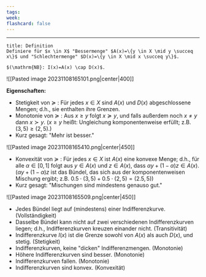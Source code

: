 ```yaml
---
tags:
week:
flashcard: false
---
```

***

```ad-important
title: Definition
Definiere für $x \in X$ "Bessermenge" $A(x)=\{y \in X \mid y \succeq x\}$ und "Schlechtermenge" $D(x)=\{y \in X \mid x \succeq y\}$.

$(\mathrm{NB}: I(x)=A(x) \cap D(x)$.

```

![[Pasted image 20231108165101.png|center|400]]

**Eigenschaften:**
- Stetigkeit von $\succeq$ : Für jedes $x \in X$ sind $A(x)$ und $D(x)$ abgeschlossene Mengen; d.h., sie enthalten ihre Grenzen.
- Monotonie von $\succeq$ : Aus $x \geq y$ folgt $x \succeq y$, und falls außerdem noch $x \neq y$ dann $x \succ y$. $(x \geq y$ heißt: Ungleichung komponentenweise erfüllt; z.B. $(3,5) \geq(2,5)$.)
- Kurz gesagt: "Mehr ist besser."

![[Pasted image 20231108165410.png|center|450]]

- Konvexität von $\succeq$ : Für jedes $x \in X$ ist $A(x)$ eine konvexe Menge; d.h., für alle $\alpha \in[0,1]$ folgt aus $y \in A(x)$ und $z \in A(x)$, dass $\alpha y+(1-\alpha) z \in A(x) .(\alpha y+(1-\alpha) z$ ist das Bündel, das sich aus der komponentenweisen Mischung ergibt; z.B. $0.5 \cdot(3,5)+0.5 \cdot(2,5)=(2.5,5))$
- Kurz gesagt: "Mischungen sind mindestens genauso gut."

![[Pasted image 20231108165509.png|center|450]]

- Jedes Bündel liegt auf (mindestens) einer Indifferenzkurve. (Vollständigkeit)
- Dasselbe Bündel kann nicht auf zwei verschiedenen Indifferenzkurven liegen; d.h., Indifferenzkurven kreuzen einander nicht. (Transitivität)
- Indifferenzkurve $I(x)$ ist die Grenze sowohl von $A(x)$ als auch $D(x)$, und stetig. (Stetigkeit)
- Indifferenzkurven, keine "dicken" Indifferenzmengen. (Monotonie)
- Höhere Indifferenzkurven sind besser. (Monotonie)
- Indifferenzkurven fallen. (Monotonie)
- Indifferenzkurven sind konvex. (Konvexität)